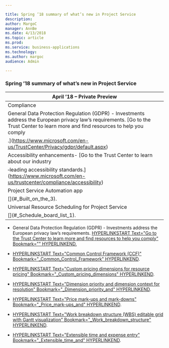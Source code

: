 ```yaml
---

title: Spring ’18 summary of what’s new in Project Service
description: 
author: MargoC
manager: AnnBe
ms.date: 4/13/2018
ms.topic: article
ms.prod: 
ms.service: business-applications
ms.technology: 
ms.author: margoc
audience: Admin

---
```

### Spring ’18 summary of what’s new in Project Service



| April ’18 – Private Preview                                                                                                                                                                                                                                                                                  |
|--------------------------------------------------------------------------------------------------------------------------------------------------------------------------------------------------------------------------------------------------------------------------------------------------------------|
| Compliance                                                                                                                                                                                                                                                                                                   |
| General Data Protection Regulation (GDPR) - Investments address the European privacy law’s requirements. [Go to the Trust Center to learn more and find resources to help you comply
<!-- Couldn't resolve link - anchor -  -->.](https://www.microsoft.com/en-us/TrustCenter/Privacy/gdpr/default.aspx) |
| Accessibility enhancements- [Go to the Trust Center to learn about our industry
<!-- Couldn't resolve link - anchor -  -->‑leading accessibility standards.](https://www.microsoft.com/en-us/trustcenter/compliance/accessibility)                                                                       |
| Project Service Automation app                                                                                                                                                                                                                                                                               |
| [[](../project-service-app-enhancements "Built on the Unified Interface framework")](#_Built_on_the_3).                                                                                                                                                                                  |
| Universal Resource Scheduling for Project Service                                                                                                                                                                                                                                                            |
| [[](../universal-resource-scheduling-for-project-service "Schedule board list view")](#_Schedule_board_list_1).                                                                                                                                                                                    |

-   General Data Protection Regulation (GDPR) - Investments address the European
    privacy law’s requirements. [HYPERLINKSTART Text="Go to the Trust Center to
    learn more and find resources to help you comply" Bookmark=""
    HYPERLINKEND.](https://www.microsoft.com/en-us/TrustCenter/Privacy/gdpr/default.aspx)

-   [HYPERLINKSTART Text="Common Control Framework (CCF)"
    Bookmark="_Common_Control_Framework"
    HYPERLINKEND](#_Common_Control_Framework).

-   [HYPERLINKSTART Text="Custom pricing dimensions for resource pricing"
    Bookmark="_Custom_pricing_dimensions"
    HYPERLINKEND](#_Custom_pricing_dimensions).

-   [HYPERLINKSTART Text="Dimension priority and dimension context for
    resolution" Bookmark="_Dimension_priority_and"
    HYPERLINKEND](#_Dimension_priority_and).

-   [HYPERLINKSTART Text="Price mark-ups and mark-downs"
    Bookmark="_Price_mark-ups_and" HYPERLINKEND](#_Price_mark-ups_and).

-   [HYPERLINKSTART Text="Work breakdown structure (WBS) editable grid with
    Gantt visualization" Bookmark="_Work_breakdown_structure"
    HYPERLINKEND](#_Work_breakdown_structure).

-   [HYPERLINKSTART Text="Extensible time and expense entry"
    Bookmark="_Extensible_time_and" HYPERLINKEND](#_Extensible_time_and).
